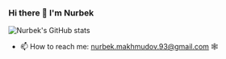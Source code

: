 ### Hi there 👋 I'm Nurbek

![Nurbek's GitHub stats](https://github-readme-stats.vercel.app/api?username=NurbekMakhmudov&show_icons=true&theme=dracula&show=reviews,discussions_started,discussions_answered,prs_merged,prs_merged_percentage)

- 📫 How to reach me: nurbek.makhmudov.93@gmail.com 🕸
